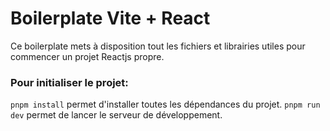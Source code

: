 # Boilerplate Vite + React

Ce boilerplate mets à disposition tout les fichiers et librairies utiles pour commencer un projet Reactjs propre.

### Pour initialiser le projet:

`pnpm install` permet d'installer toutes les dépendances du projet.
`pnpm run dev` permet de lancer le serveur de développement.
